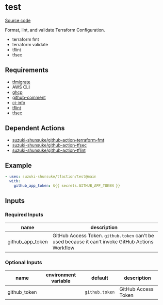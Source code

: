 # test

[Source code](https://github.com/suzuki-shunsuke/tfaction/tree/main/test)

Format, lint, and validate Terraform Configuration.

* terraform fmt
* terraform validate
* tflint
* tfsec

## Requirements

* [tfmigrate](https://github.com/minamijoyo/tfmigrate)
* AWS CLI
* [ghcp](https://github.com/int128/ghcp)
* [github-comment](https://github.com/suzuki-shunsuke/github-comment)
* [ci-info](https://github.com/suzuki-shunsuke/ci-info)
* [tflint](https://github.com/terraform-linters/tflint)
* [tfsec](https://github.com/aquasecurity/tfsec)

## Dependent Actions

* [suzuki-shunsuke/github-action-terraform-fmt](https://github.com/suzuki-shunsuke/github-action-terraform-fmt)
* [suzuki-shunsuke/github-action-tfsec](https://github.com/suzuki-shunsuke/github-action-tfsec)
* [suzuki-shunsuke/github-action-tflint](https://github.com/suzuki-shunsuke/github-action-tflint)

## Example

```yaml
- uses: suzuki-shunsuke/tfaction/test@main
  with:
    github_app_token: ${{ secrets.GITHUB_APP_TOKEN }}
```

## Inputs

### Required Inputs

name | description
--- | ---
github_app_token | GitHub Access Token. `github.token` can't be used because it can't invoke GitHub Actions Workflow

### Optional Inputs

name | environment variable | default | description
--- | --- | --- | ---
github_token | | `github.token` | GitHub Access Token
